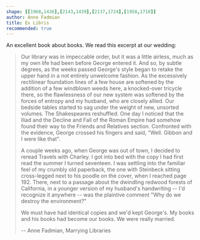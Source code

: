 ```yaml
---
shape: [[1968,1436],[2143,1439],[2137,1724],[1958,1710]]
author: Anne Fadmian
title: Ex Libris
recommended: true
---
```

An excellent book about books. We read this excerpt at our wedding:

> Our library was in impeccable order, but it was a little airless, much as my own life had been before George entered it.  And so, by subtle degrees, as the weeks passed George's style began to retake the upper hand in a not entirely unwelcome fashion. As the excessively rectilinear foundation lines of a few house are softened by the addition of a few windblown weeds here, a knocked-over tricycle there, so the flawlessness of our new system was softened by the forces of entropy and my husband, who are closely allied. Our bedside tables started to sag under the weight of new, unsorted volumes. The Shakespeares reshuffled. One day I noticed that the Iliad and the Decline and Fall of the Roman Empire had somehow found their way to the Friends and Relatives section. Confronted with the evidence, George crossed his fingers and said, "Well. Gibbon and I were like that".
>
> A couple weeks ago, when George was out of town, I decided to reread Travels with Charley.  I got into bed with the copy I had first read the summer I turned seventeen.  I was settling into the familiar feel of my crumbly old paperback, the one with Steinbeck sitting cross-legged next to his poodle on the cover, when I reached page 192.  There, next to a passage about the dwindling redwood forests of California, in a younger version of my husband's handwriting -- I'd recognize it anywhere -- was the plaintive comment "Why do we destroy the environment?"
>
> We must have had identical copies and we'd kept George's. My books and his books had become our books. We were really married.
>
> -- Anne Fadmian, Marrying Libraries

